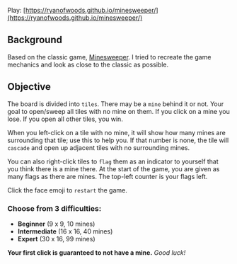 Play: [https://ryanofwoods.github.io/minesweeper/](https://ryanofwoods.github.io/minesweeper/)

## Background

Based on the classic game, [Minesweeper](https://www.google.com/search?tbm=isch&q=minesweeper+windows). I tried to recreate the game mechanics and look as close to the classic as possible.

## Objective
The board is divided into `tiles`. There may be a `mine` behind it or not. Your goal to open/sweep all tiles with no mine on them. If you click on a mine you lose. If you open all other tiles, you win.

When you left-click on a tile with no mine, it will show how many mines are surrounding that tile; use this to help you. If that number is none, the tile will `cascade` and open up adjacent tiles with no surrounding mines.

You can also right-click tiles to `flag` them as an indicator to yourself that you think there is a mine there. At the start of the game, you are given as many flags as there are mines. The top-left counter is your flags left.

Click the face emoji to `restart` the game.

### Choose from 3 difficulties:
- **Beginner** (9 x 9, 10 mines)
- **Intermediate** (16 x 16, 40 mines)
- **Expert** (30 x 16, 99 mines)


**Your first click is guaranteed to not have a mine.**
*Good luck!*

